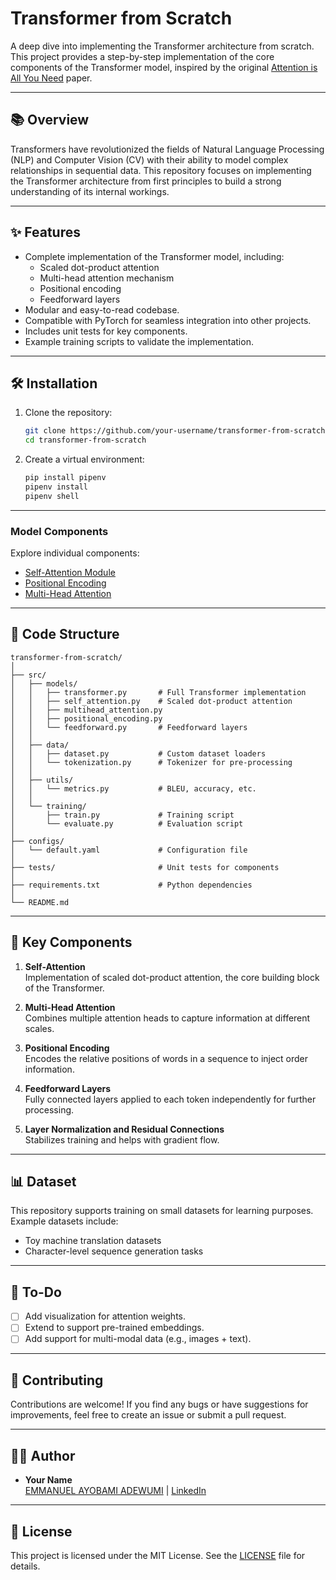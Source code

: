 # Transformer from Scratch

A deep dive into implementing the Transformer architecture from scratch. This project provides a step-by-step implementation of the core components of the Transformer model, inspired by the original [Attention is All You Need](https://arxiv.org/abs/1706.03762) paper.

---

## 📚 Overview

Transformers have revolutionized the fields of Natural Language Processing (NLP) and Computer Vision (CV) with their ability to model complex relationships in sequential data. This repository focuses on implementing the Transformer architecture from first principles to build a strong understanding of its internal workings.

---

## ✨ Features

- Complete implementation of the Transformer model, including:
  - Scaled dot-product attention
  - Multi-head attention mechanism
  - Positional encoding
  - Feedforward layers
- Modular and easy-to-read codebase.
- Compatible with PyTorch for seamless integration into other projects.
- Includes unit tests for key components.
- Example training scripts to validate the implementation.

---

## 🛠️ Installation

1. Clone the repository:
   ```bash
   git clone https://github.com/your-username/transformer-from-scratch.git
   cd transformer-from-scratch
   ```

2. Create a virtual environment:
   ```bash
   pip install pipenv
   pipenv install
   pipenv shell
   ```
---


### Model Components

Explore individual components:
- [Self-Attention Module](src/models/self_attention.py)
- [Positional Encoding](src/models/positional_encoding.py)
- [Multi-Head Attention](src/models/multihead_attention.py)

---

## 🧩 Code Structure

```
transformer-from-scratch/
│
├── src/
│   ├── models/
│   │   ├── transformer.py       # Full Transformer implementation
│   │   ├── self_attention.py    # Scaled dot-product attention
│   │   ├── multihead_attention.py
│   │   ├── positional_encoding.py
│   │   └── feedforward.py       # Feedforward layers
│   │
│   ├── data/
│   │   ├── dataset.py           # Custom dataset loaders
│   │   └── tokenization.py      # Tokenizer for pre-processing
│   │
│   ├── utils/
│   │   └── metrics.py           # BLEU, accuracy, etc.
│   │
│   └── training/
│       ├── train.py             # Training script
│       └── evaluate.py          # Evaluation script
│
├── configs/
│   └── default.yaml             # Configuration file
│
├── tests/                       # Unit tests for components
│
├── requirements.txt             # Python dependencies
│
└── README.md
```

---

## 🔧 Key Components

1. **Self-Attention**  
   Implementation of scaled dot-product attention, the core building block of the Transformer.

2. **Multi-Head Attention**  
   Combines multiple attention heads to capture information at different scales.

3. **Positional Encoding**  
   Encodes the relative positions of words in a sequence to inject order information.

4. **Feedforward Layers**  
   Fully connected layers applied to each token independently for further processing.

5. **Layer Normalization and Residual Connections**  
   Stabilizes training and helps with gradient flow.

---

## 📊 Dataset

This repository supports training on small datasets for learning purposes. Example datasets include:
- Toy machine translation datasets
- Character-level sequence generation tasks

---

## 📝 To-Do

- [ ] Add visualization for attention weights.
- [ ] Extend to support pre-trained embeddings.
- [ ] Add support for multi-modal data (e.g., images + text).

---

## 🤝 Contributing

Contributions are welcome! If you find any bugs or have suggestions for improvements, feel free to create an issue or submit a pull request.

---

## 🧑‍💻 Author

- **Your Name**  
  [EMMANUEL AYOBAMI ADEWUMI](https://github.com/SCCSMARTCODE) | [LinkedIn](https://www.linkedin.com/in/emmanuelayobami/)

---

## 📜 License

This project is licensed under the MIT License. See the [LICENSE](LICENSE) file for details.
